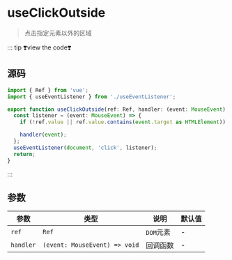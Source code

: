 # useClickOutside

> 点击指定元素以外的区域

::: tip ❣️view the code❣️

## 源码

```ts
import { Ref } from 'vue';
import { useEventListener } from './useEventListener';

export function useClickOutside(ref: Ref, handler: (event: MouseEvent) => void) {
  const listener = (event: MouseEvent) => {
    if (!ref.value || ref.value.contains(event.target as HTMLElement)) return;

    handler(event);
  };
  useEventListener(document, 'click', listener);
  return;
}
```

:::

## 参数

| 参数      | 类型                          | 说明      | 默认值 |
| --------- | ----------------------------- | --------- | ------ |
| `ref`     | `Ref`                         | `DOM`元素 | -      |
| `handler` | `(event: MouseEvent) => void` | 回调函数  | -      |
